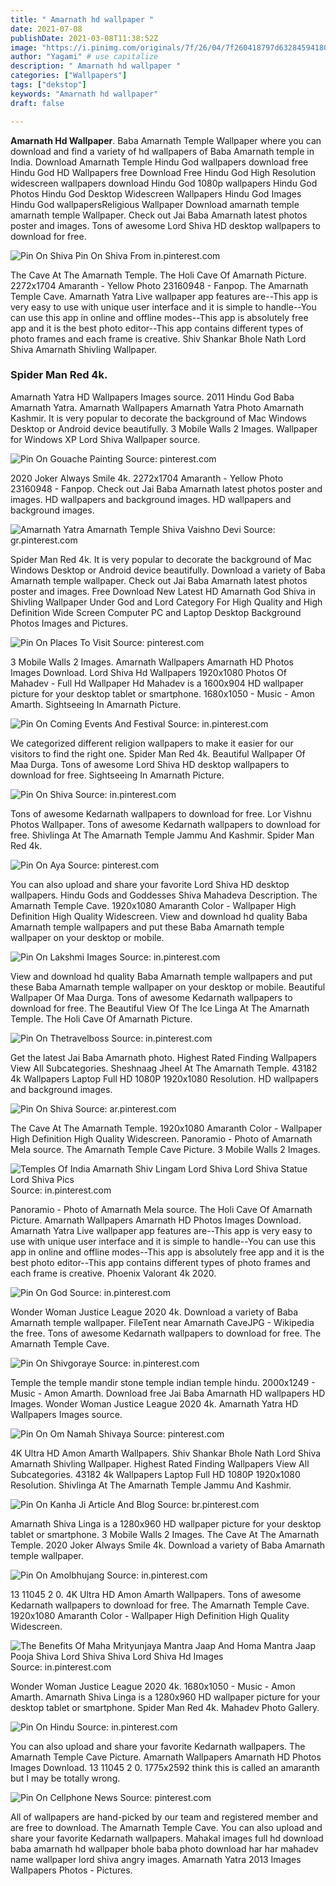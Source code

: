 ```yaml
---
title: " Amarnath hd wallpaper "
date: 2021-07-08
publishDate: 2021-03-08T11:38:52Z
image: "https://i.pinimg.com/originals/7f/26/04/7f260418797d63284594180177148453.jpg"
author: "Yagami" # use capitalize
description: " Amarnath hd wallpaper "
categories: ["Wallpapers"]
tags: ["dekstop"]
keywords: "Amarnath hd wallpaper"
draft: false

---
```



**Amarnath Hd Wallpaper**. Baba Amarnath Temple Wallpaper where you can download and find a variety of hd wallpapers of Baba Amarnath temple in India. Download Amarnath Temple Hindu God wallpapers download free Hindu God HD Wallpapers free Download Free Hindu God High Resolution widescreen wallpapers download Hindu God 1080p wallpapers Hindu God Photos Hindu God Desktop Widescreen Wallpapers Hindu God Images Hindu God wallpapersReligious Wallpaper Download amarnath temple amarnath temple Wallpaper. Check out Jai Baba Amarnath latest photos poster and images. Tons of awesome Lord Shiva HD desktop wallpapers to download for free.

![Pin On Shiva](https://i.pinimg.com/736x/dd/83/70/dd8370e628c8025b5288299e667a5df5.jpg "Pin On Shiva")
Pin On Shiva From in.pinterest.com


The Cave At The Amarnath Temple. The Holi Cave Of Amarnath Picture. 2272x1704 Amaranth - Yellow Photo 23160948 - Fanpop. The Amarnath Temple Cave. Amarnath Yatra Live wallpaper app features are--This app is very easy to use with unique user interface and it is simple to handle--You can use this app in online and offline modes--This app is absolutely free app and it is the best photo editor--This app contains different types of photo frames and each frame is creative. Shiv Shankar Bhole Nath Lord Shiva Amarnath Shivling Wallpaper.

### Spider Man Red 4k.

Amarnath Yatra HD Wallpapers Images source. 2011 Hindu God Baba Amarnath Yatra. Amarnath Wallpapers Amarnath Yatra Photo Amarnath Kashmir. It is very popular to decorate the background of Mac Windows Desktop or Android device beautifully. 3 Mobile Walls 2 Images. Wallpaper for Windows XP Lord Shiva Wallpaper source.


![Pin On Gouache Painting](https://i.pinimg.com/564x/3f/65/ed/3f65edf0a79518792fcd3abebe3fbe24.jpg "Pin On Gouache Painting")
Source: pinterest.com

2020 Joker Always Smile 4k. 2272x1704 Amaranth - Yellow Photo 23160948 - Fanpop. Check out Jai Baba Amarnath latest photos poster and images. HD wallpapers and background images. HD wallpapers and background images.

![Amarnath Yatra Amarnath Temple Shiva Vaishno Devi](https://i.pinimg.com/originals/ff/02/79/ff02792916b6a2599829754b918126f8.jpg "Amarnath Yatra Amarnath Temple Shiva Vaishno Devi")
Source: gr.pinterest.com

Spider Man Red 4k. It is very popular to decorate the background of Mac Windows Desktop or Android device beautifully. Download a variety of Baba Amarnath temple wallpaper. Check out Jai Baba Amarnath latest photos poster and images. Free Download New Latest HD Amarnath God Shiva in Shivling Wallpaper Under God and Lord Category For High Quality and High Definition Wide Screen Computer PC and Laptop Desktop Background Photos Images and Pictures.

![Pin On Places To Visit](https://i.pinimg.com/originals/be/55/59/be55598cc72a1d7e324b8b9fb366910a.jpg "Pin On Places To Visit")
Source: pinterest.com

3 Mobile Walls 2 Images. Amarnath Wallpapers Amarnath HD Photos Images Download. Lord Shiva Hd Wallpapers 1920x1080 Photos Of Mahadev - Full Hd Wallpaper Hd Mahadev is a 1600x904 HD wallpaper picture for your desktop tablet or smartphone. 1680x1050 - Music - Amon Amarth. Sightseeing In Amarnath Picture.

![Pin On Coming Events And Festival](https://i.pinimg.com/originals/54/61/1e/54611e8f6a8865127f9cea6096e181da.jpg "Pin On Coming Events And Festival")
Source: in.pinterest.com

We categorized different religion wallpapers to make it easier for our visitors to find the right one. Spider Man Red 4k. Beautiful Wallpaper Of Maa Durga. Tons of awesome Lord Shiva HD desktop wallpapers to download for free. Sightseeing In Amarnath Picture.

![Pin On Shiva](https://i.pinimg.com/736x/dd/83/70/dd8370e628c8025b5288299e667a5df5.jpg "Pin On Shiva")
Source: in.pinterest.com

Tons of awesome Kedarnath wallpapers to download for free. Lor Vishnu Photos Wallpaper. Tons of awesome Kedarnath wallpapers to download for free. Shivlinga At The Amarnath Temple Jammu And Kashmir. Spider Man Red 4k.

![Pin On Aya](https://i.pinimg.com/originals/d7/b3/5b/d7b35bd6323e291a66cc025bffa77e42.jpg "Pin On Aya")
Source: pinterest.com

You can also upload and share your favorite Lord Shiva HD desktop wallpapers. Hindu Gods and Goddesses Shiva Mahadeva Description. The Amarnath Temple Cave. 1920x1080 Amaranth Color - Wallpaper High Definition High Quality Widescreen. View and download hd quality Baba Amarnath temple wallpapers and put these Baba Amarnath temple wallpaper on your desktop or mobile.

![Pin On Lakshmi Images](https://i.pinimg.com/originals/d5/01/6e/d5016e98337c7a28a9dd34c86c6d59b7.jpg "Pin On Lakshmi Images")
Source: in.pinterest.com

View and download hd quality Baba Amarnath temple wallpapers and put these Baba Amarnath temple wallpaper on your desktop or mobile. Beautiful Wallpaper Of Maa Durga. Tons of awesome Kedarnath wallpapers to download for free. The Beautiful View Of The Ice Linga At The Amarnath Temple. The Holi Cave Of Amarnath Picture.

![Pin On Thetravelboss](https://i.pinimg.com/originals/1f/61/1d/1f611d63755050fc21a0d7bf7f8e6007.jpg "Pin On Thetravelboss")
Source: in.pinterest.com

Get the latest Jai Baba Amarnath photo. Highest Rated Finding Wallpapers View All Subcategories. Sheshnaag Jheel At The Amarnath Temple. 43182 4k Wallpapers Laptop Full HD 1080P 1920x1080 Resolution. HD wallpapers and background images.

![Pin On Shiva](https://i.pinimg.com/originals/9b/84/e9/9b84e94ec99fb1cd87f083f42d988145.jpg "Pin On Shiva")
Source: ar.pinterest.com

The Cave At The Amarnath Temple. 1920x1080 Amaranth Color - Wallpaper High Definition High Quality Widescreen. Panoramio - Photo of Amarnath Mela source. The Amarnath Temple Cave Picture. 3 Mobile Walls 2 Images.

![Temples Of India Amarnath Shiv Lingam Lord Shiva Lord Shiva Statue Lord Shiva Pics](https://i.pinimg.com/originals/3d/c3/e4/3dc3e4cffce11f30b374e4f24433e941.jpg "Temples Of India Amarnath Shiv Lingam Lord Shiva Lord Shiva Statue Lord Shiva Pics")
Source: in.pinterest.com

Panoramio - Photo of Amarnath Mela source. The Holi Cave Of Amarnath Picture. Amarnath Wallpapers Amarnath HD Photos Images Download. Amarnath Yatra Live wallpaper app features are--This app is very easy to use with unique user interface and it is simple to handle--You can use this app in online and offline modes--This app is absolutely free app and it is the best photo editor--This app contains different types of photo frames and each frame is creative. Phoenix Valorant 4k 2020.

![Pin On God](https://i.pinimg.com/474x/46/ec/89/46ec890baa2651592e196b91b49f1dfb.jpg "Pin On God")
Source: in.pinterest.com

Wonder Woman Justice League 2020 4k. Download a variety of Baba Amarnath temple wallpaper. FileTent near Amarnath CaveJPG - Wikipedia the free. Tons of awesome Kedarnath wallpapers to download for free. The Amarnath Temple Cave.

![Pin On Shivgoraye](https://i.pinimg.com/564x/dd/75/29/dd75298e872a282048df217595925724.jpg "Pin On Shivgoraye")
Source: in.pinterest.com

Temple the temple mandir stone temple indian temple hindu. 2000x1249 - Music - Amon Amarth. Download free Jai Baba Amarnath HD wallpapers HD Images. Wonder Woman Justice League 2020 4k. Amarnath Yatra HD Wallpapers Images source.

![Pin On Om Namah Shivaya](https://i.pinimg.com/originals/0c/2e/ed/0c2eed5294f532f02d31e51cbf144c5e.jpg "Pin On Om Namah Shivaya")
Source: pinterest.com

4K Ultra HD Amon Amarth Wallpapers. Shiv Shankar Bhole Nath Lord Shiva Amarnath Shivling Wallpaper. Highest Rated Finding Wallpapers View All Subcategories. 43182 4k Wallpapers Laptop Full HD 1080P 1920x1080 Resolution. Shivlinga At The Amarnath Temple Jammu And Kashmir.

![Pin On Kanha Ji Article And Blog](https://i.pinimg.com/originals/ef/64/b5/ef64b52c31d0b8c557f1899ed395298a.jpg "Pin On Kanha Ji Article And Blog")
Source: br.pinterest.com

Amarnath Shiva Linga is a 1280x960 HD wallpaper picture for your desktop tablet or smartphone. 3 Mobile Walls 2 Images. The Cave At The Amarnath Temple. 2020 Joker Always Smile 4k. Download a variety of Baba Amarnath temple wallpaper.

![Pin On Amolbhujang](https://i.pinimg.com/originals/8e/53/cb/8e53cbdf7f7a8538b0120d574f1a959d.jpg "Pin On Amolbhujang")
Source: in.pinterest.com

13 11045 2 0. 4K Ultra HD Amon Amarth Wallpapers. Tons of awesome Kedarnath wallpapers to download for free. The Amarnath Temple Cave. 1920x1080 Amaranth Color - Wallpaper High Definition High Quality Widescreen.

![The Benefits Of Maha Mrityunjaya Mantra Jaap And Homa Mantra Jaap Pooja Shiva Lord Shiva Shiva Lord Shiva Hd Images](https://i.pinimg.com/originals/72/4e/be/724ebec6beeabfc8ccd4808a0bb7dca7.jpg "The Benefits Of Maha Mrityunjaya Mantra Jaap And Homa Mantra Jaap Pooja Shiva Lord Shiva Shiva Lord Shiva Hd Images")
Source: in.pinterest.com

Wonder Woman Justice League 2020 4k. 1680x1050 - Music - Amon Amarth. Amarnath Shiva Linga is a 1280x960 HD wallpaper picture for your desktop tablet or smartphone. Spider Man Red 4k. Mahadev Photo Gallery.

![Pin On Hindu](https://i.pinimg.com/originals/3b/95/c7/3b95c76f2a5e9799012fb34ca2352768.jpg "Pin On Hindu")
Source: in.pinterest.com

You can also upload and share your favorite Kedarnath wallpapers. The Amarnath Temple Cave Picture. Amarnath Wallpapers Amarnath HD Photos Images Download. 13 11045 2 0. 1775x2592 think this is called an amaranth but I may be totally wrong.

![Pin On Cellphone News](https://i.pinimg.com/originals/7f/26/04/7f260418797d63284594180177148453.jpg "Pin On Cellphone News")
Source: pinterest.com

All of wallpapers are hand-picked by our team and registered member and are free to download. The Amarnath Temple Cave. You can also upload and share your favorite Kedarnath wallpapers. Mahakal images full hd download baba amarnath hd wallpaper bhole baba photo download har har mahadev name wallpaper lord shiva angry images. Amarnath Yatra 2013 Images Wallpapers Photos - Pictures.

